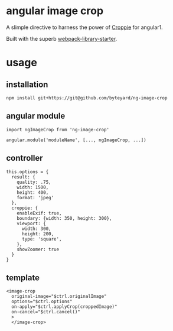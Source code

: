 # angular image crop

A slimple directive to harness the power of [Croppie](https://foliotek.github.io/Croppie/) for angular1.

Built with the superb [webpack-library-starter](https://github.com/krasimir/webpack-library-starter).

# usage

## installation

```
npm install git+https://git@github.com/byteyard/ng-image-crop
```

## angular module

```
import ngImageCrop from 'ng-image-crop'

angular.module('moduleName', [..., ngImageCrop, ...])
```

## controller

```
this.options = {
  result: {
    quality: .75,
    width: 1500,
    height: 400,
    format: 'jpeg'
  },
  croppie: {
    enableExif: true,
    boundary: {width: 350, height: 300},
    viewport: {
      width: 300,
      height: 200,
      type: 'square',
    },
    showZoomer: true
  }
}
```

## template

```
<image-crop
  original-image="$ctrl.originalImage"
  options="$ctrl.options"
  on-apply="$ctrl.applyCrop(croppedImage)"
  on-cancel="$ctrl.cancel()"
  >
  </image-crop>
```
